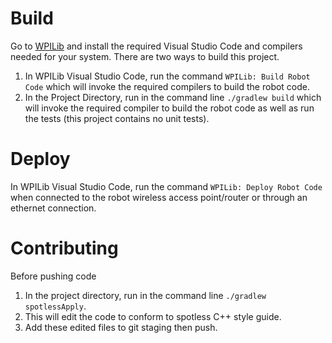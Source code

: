 # Build

Go to [WPILib](https://docs.wpilib.org/en/stable/index.html) and install the required Visual Studio Code and compilers needed for your system. There are two ways to build this project.
1. In WPILib Visual Studio Code, run the command `WPILib: Build Robot Code` which will invoke the required compilers to build the robot code.
2. In the Project Directory, run in the command line `./gradlew build` which will invoke the required compiler to build the robot code as well as run the tests (this project contains no unit tests).

# Deploy

In WPILib Visual Studio Code, run the command `WPILib: Deploy Robot Code` when connected to the robot wireless access point/router or through an ethernet connection.

# Contributing

Before pushing code
1. In the project directory, run in the command line `./gradlew spotlessApply`.
2. This will edit the code to conform to spotless C++ style guide.
3. Add these edited files to git staging then push.
